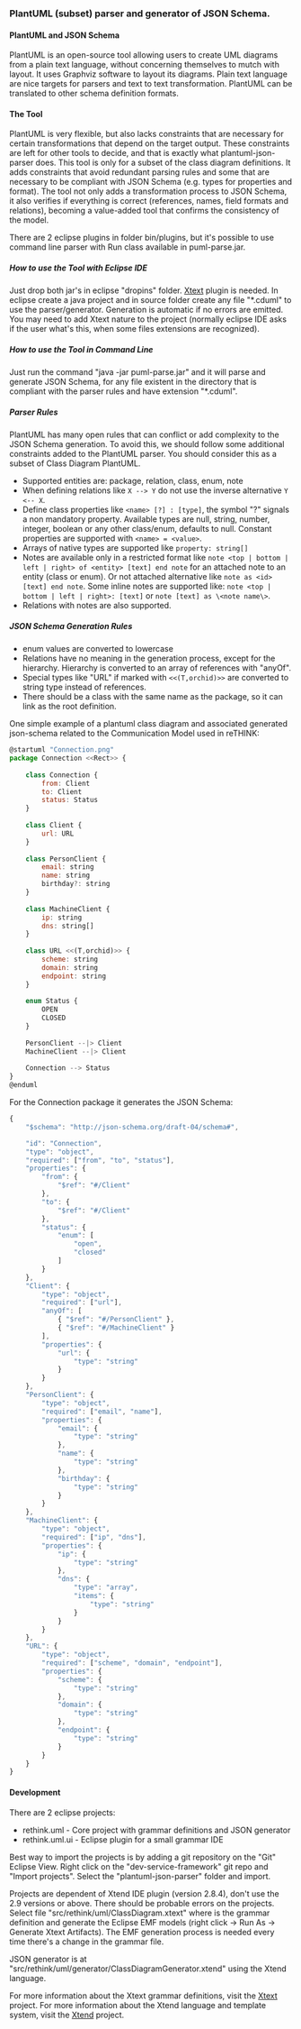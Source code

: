 ### PlantUML (subset) parser and generator of JSON Schema.

#### PlantUML and JSON Schema

PlantUML is an open-source tool allowing users to create UML diagrams from a plain text language, without concerning themselves to mutch with layout. It uses Graphviz software to layout its diagrams. Plain text language are nice targets for parsers and text to text transformation. PlantUML can be translated to other schema definition formats.

#### The Tool

PlantUML is very flexible, but also lacks constraints that are necessary for certain transformations that depend on the target output. These constraints are left for other tools to decide, and that is exactly what plantuml-json-parser does.
This tool is only for a subset of the class diagram definitions. It adds constraints that avoid redundant parsing rules and some that are necessary to be compliant with JSON Schema (e.g. types for properties and format).
The tool not only adds a transformation process to JSON Schema, it also verifies if everything is correct (references, names, field formats and relations), becoming a value-added tool that confirms the consistency of the model.

There are 2 eclipse plugins in folder bin/plugins, but it's possible to use command line parser with Run class available in puml-parse.jar.

##### How to use the Tool with Eclipse IDE

Just drop both jar's in eclipse "dropins" folder. [Xtext](https://eclipse.org/Xtext/) plugin is needed.
In eclipse create a java project and in source folder create any file "*.cduml" to use the parser/generator. Generation is automatic if no errors are emitted. You may need to add Xtext nature to the project (normally eclipse IDE asks if the user what's this, when some files extensions are recognized).

##### How to use the Tool in Command Line

Just run the command "java -jar puml-parse.jar" and it will parse and generate JSON Schema, for any file existent in the directory that is compliant with the parser rules and have extension "*.cduml".

##### Parser Rules
PlantUML has many open rules that can conflict or add complexity to the JSON Schema generation. To avoid this, we should follow some additional constraints added to the PlantUML parser. You should consider this as a subset of Class Diagram PlantUML.

* Supported entities are: package, relation, class, enum, note
* When defining relations like ```X --> Y``` do not use the inverse alternative ```Y <-- X```.
* Define class properties like ```<name> [?] : [type]```, the symbol "?" signals a non mandatory property. Available types are null, string, number, integer, boolean or any other class/enum, defaults to null. Constant properties are supported with ```<name> = <value>```.
* Arrays of native types are supported like ```property: string[]```
* Notes are available only in a restricted format like ```note <top | bottom | left | right> of <entity> [text] end note``` for an attached note to an entity (class or enum). Or not attached alternative like ```note as <id> [text] end note```. Some inline notes are supported like: ```note <top | bottom | left | right>: [text]``` or ```note [text] as \<note name\>```.
* Relations with notes are also supported.

##### JSON Schema Generation Rules
* enum values are converted to lowercase
* Relations have no meaning in the generation process, except for the hierarchy. Hierarchy is converted to an array of references with "anyOf".
* Special types like "URL" if marked with ```<<(T,orchid)>>``` are converted to string type instead of references.
* There should be a class with the same name as the package, so it can link as the root definition.

One simple example of a plantuml class diagram and associated generated json-schema related to the Communication Model used in reTHINK:

```javascript
@startuml "Connection.png"
package Connection <<Rect>> {
	
	class Connection {
		from: Client
		to: Client
		status: Status
	}
	
	class Client {
		url: URL
	}
	
	class PersonClient {
		email: string
		name: string
		birthday?: string
	}
	
	class MachineClient {
		ip: string
		dns: string[]
	}
	
	class URL <<(T,orchid)>> {
		scheme: string
		domain: string
		endpoint: string
	}
	
	enum Status {
		OPEN
		CLOSED
	}
	
	PersonClient --|> Client
	MachineClient --|> Client
	
	Connection --> Status
}
@enduml
```

For the Connection package it generates the JSON Schema:
```javascript
{
	"$schema": "http://json-schema.org/draft-04/schema#",

	"id": "Connection",
	"type": "object",
	"required": ["from", "to", "status"],
	"properties": {
		"from": {
			"$ref": "#/Client"
		},
		"to": {
			"$ref": "#/Client"
		},
		"status": {
			"enum": [
				"open",
				"closed"
			]
		}
	}, 
	"Client": {
		"type": "object",
		"required": ["url"],
		"anyOf": [
			{ "$ref": "#/PersonClient" },
			{ "$ref": "#/MachineClient" }
		],
		"properties": {
			"url": {
				"type": "string"
			}
		}
	}, 
	"PersonClient": {
		"type": "object",
		"required": ["email", "name"],
		"properties": {
			"email": {
				"type": "string"
			},
			"name": {
				"type": "string"
			},
			"birthday": {
				"type": "string"
			}
		}
	}, 
	"MachineClient": {
		"type": "object",
		"required": ["ip", "dns"],
		"properties": {
			"ip": {
				"type": "string"
			},
			"dns": {
				"type": "array",
				"items": {
					"type": "string"
				}
			}
		}
	}, 
	"URL": {
		"type": "object",
		"required": ["scheme", "domain", "endpoint"],
		"properties": {
			"scheme": {
				"type": "string"
			},
			"domain": {
				"type": "string"
			},
			"endpoint": {
				"type": "string"
			}
		}
	}
}
```

#### Development
There are 2 eclipse projects:
* rethink.uml - Core project with grammar definitions and JSON generator
* rethink.uml.ui - Eclipse plugin for a small grammar IDE

Best way to import the projects is by adding a git repository on the "Git" Eclipse View. Right click on the "dev-service-framework" git repo and "Import projects". Select the "plantuml-json-parser" folder and import.

Projects are dependent of Xtend IDE plugin (version 2.8.4), don't use the 2.9 versions or above.
There should be probable errors on the projects. Select file "src/rethink/uml/ClassDiagram.xtext" where is the grammar definition and generate the Eclipse EMF models (right click -> Run As -> Generate Xtext Artifacts).
The EMF generation process is needed every time there's a change in the grammar file.

JSON generator is at "src/rethink/uml/generator/ClassDiagramGenerator.xtend" using the Xtend language.

For more information about the Xtext grammar definitions, visit the [Xtext](https://eclipse.org/Xtext/) project.
For more information about the Xtend language and template system, visit the [Xtend](http://www.eclipse.org/xtend/) project.
